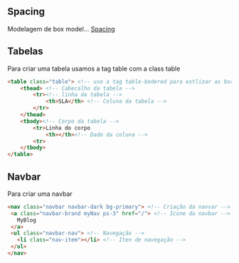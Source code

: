 ## Spacing ##

Modelagem de box model...
[Spacing](https://getbootstrap.com/docs/5.0/utilities/spacing/)

## Tabelas ##

Para criar uma tabela usamos a tag table com a class table

~~~html
<table class="table"> <!-- use a tag table-bodered para estlizar as bordas da table -->
    <thead> <!-- Cabecalho da tabela -->
        <tr><!-- linha da tabela -->
            <th>SLA</th> <!-- Coluna da tabela -->        
        </tr>
    </thead>
    <tbody><!-- Corpo da tabela -->
        <tr>Linha do corpo
            <th></th><!-- Dado da coluna -->
        <tr>    
    </tbody>
</table> 
~~~
## Navbar ##

Para criar uma navbar

~~~html
<nav class="navbar navbar-dark bg-primary"> <!-- Criação da navvar -->
 <a class="navbar-brand myNav ps-3" href="/"> <!-- Icone da navbar -->
   MyBlog
 </a>
 <ul class="navbar-nav"> <!-- Navegação -->
   <li class="nav-item"></li> <!-- Iten de navegação -->
 </ul>
</nav>
~~~
